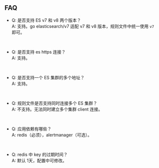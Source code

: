 ## FAQ

- Q: 是否支持 ES v7 和 v8 两个版本？<br>
A: 支持。go elasticsearch/v7 适配 v7 和 v8 版本，规则文件中统一使用 `v7` 即可。

<br/>

- Q: 是否支持 es https 连接？<br>
A: 支持。

<br/>

- Q: 是否支持一个 ES 集群的多个地址？<br>
A: 支持。

<br/>

- Q: 规则文件是否支持同时连接多个 ES 集群？<br>
A: 不支持。无法同时建立多个集群 client 连接。

<br/>

- Q: 应用依赖有哪些？<br>
A: redis（必须），alertmanager（可选）。

<br/>

- Q: redis 中 key 的过期时间？<br>
A: 默认 1天，配置中可修改。
